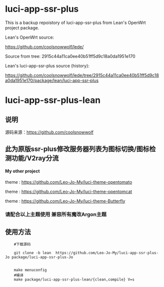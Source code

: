 
# luci-app-ssr-plus

This is a backup repoistory of luci-app-ssr-plus from Lean's OpenWrt project package.

Lean's OpenWrt source:

<https://github.com/coolsnowwolf/lede/>

Source from tree: 2915c44a11ca0ee40b51ff5d9c18a0da1951e170

Lean's luci-app-ssr-plus source (history):

<https://github.com/coolsnowwolf/lede/tree/2915c44a11ca0ee40b51ff5d9c18a0da1951e170/package/lean/luci-app-ssr-plus>

# luci-app-ssr-plus-lean

## 说明
   源码来源：https://github.com/coolsnowwolf

 
## 此为原版ssr-plus修改服务器列表为图标切换/图标检测功能/V2ray分流

#### My other project
      
theme : https://github.com/Leo-Jo-My/luci-theme-opentomato

theme : https://github.com/Leo-Jo-My/luci-theme-opentomcat

theme : https://github.com/Leo-Jo-My/luci-theme-Butterfly

### 请配合以上主题使用 兼容所有魔改Argon主题

## 使用方法
```Brach
    #下载源码
    
    git clone -b lean  https://github.com/Leo-Jo-My/luci-app-ssr-plus-Jo package/luci-app-ssr-plus-Jo
 
 
    make menuconfig
    #编译
    make package/luci-app-ssr-plus-lean/{clean,compile} V=s
    


